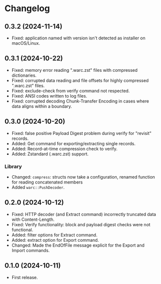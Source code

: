 # Changelog

## 0.3.2 (2024-11-14)

* Fixed: application named with version isn't detected as installer on macOS/Linux.

## 0.3.1 (2024-10-22)

* Fixed: memory error reading ".warc.zst" files with compressed dictionaries.
* Fixed: corrupted data reading and file offsets for highly compressed ".warc.zst" files.
* Fixed: exclude-check from verify command not respected.
* Fixed: ANSI codes written to log files.
* Fixed: corrupted decoding Chunk-Transfer Encoding in cases where data aligns within a boundary.

## 0.3.0 (2024-10-20)

* Fixed: false positive Payload Digest problem during verify for "revisit" records.
* Added: Get command for exporting/extracting single records.
* Added: Record-at-time compression check to verify.
* Added: Zstandard (.warc.zst) support.

### Library

* Changed: `compress`: structs now take a configuration, renamed function for reading concatenated members
* Added `warc::PushDecoder`.

## 0.2.0 (2024-10-12)

* Fixed: HTTP decoder (and Extract command) incorrectly truncated data with Content-Length.
* Fixed: Verify functionality: block and payload digest checks were not functional.
* Added: filter options for Extract command.
* Added: extract option for Export command.
* Changed: Made the EndOfFile message explicit for the Export and Import commands.

## 0.1.0 (2024-10-11)

* First release.
